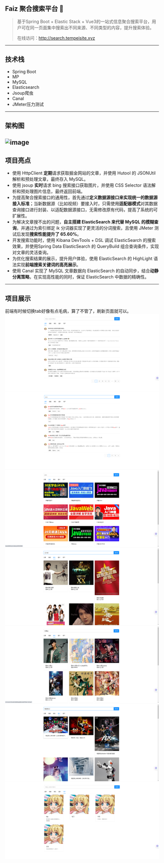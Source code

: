 ## Faiz 聚合搜索平台 🌈
>基于Spring Boot + Elastic Stack + Vue3的一站式信息聚合搜索平台，用户可在同一页面集中搜索出不同来源、不同类型的内容，提升搜索体验。
> 
> 在线访问：http://search.tempeisite.xyz
---
## 技术栈
- Spring Boot
- MP
- MySQL
- Elasticsearch
- Jsoup爬虫
- Canal
- JMeter压力测试
---
## 架构图
![image](https://github.com/Tenpeisite/faiz-search-backend/assets/87266638/62957975-0c6c-4f40-ad88-c01da1371e1c)
---
## 项目亮点

- 使用 HttpClient **定期**请求获取掘金网站的文章，并使用 Hutool 的 JSONUtil 解析和预处理文章，最终存入 MySQL。
- 使用 jsoup **实时**请求 bing 搜索接口获取图片，并使用 CSS Selector 语法解析和预处理图片信息，最终返回前端。
- 为提高聚合搜索接口的通用性，首先通过**定义数据源接口来实现统一的数据源接入标准**；当新数据源（比如视频）要接入时，只需使用**适配器模式**对其数据查询接口进行封装、以适配数据源接口，无需修改原有代码，提高了系统的可扩展性。
- 为解决文章搜不出的问题，**自主搭建 ElasticSearch 来代替 MySQL 的模糊查询**，并通过为索引绑定 ik 分词器实现了更灵活的分词搜索，且使用 JMeter 测试后发现**搜索性能提升了 65.60%**。
- 开发搜索功能时，使用 Kibana DevTools + DSL 调试 ElasticSearch 的搜索效果，并使用Spring Data ElasticSearch 的 QueryBuild 组合查询条件，实现对文章的灵活查询。
- 为优化搜索结果的展示，提升用户体验，使用 ElasticSearch 的 HighLight 语法实现**前端搜索关键词的高亮展示**。
- 使用 Canal 实现了 MySQL 文章数据向 ElasticSearch 的自动同步，结合**动静分离策略**，在实现高性能的同时，保证 ElasticSearch 中数据的精确性。
---
## 项目展示
前端有时候切换tab好像有点毛病，算了不管了，刷新页面就可以。
![img.png](doc/img.png)
![img_1.png](doc/img_1.png)
![img_2.png](doc/img_2.png)
![img_3.png](doc/img_3.png)
![img_4.png](doc/img_4.png)
![img_5.png](doc/img_5.png)
![img_6.png](doc/img_6.png)